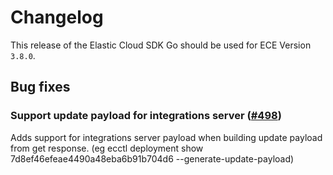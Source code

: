 # Changelog

This release of the Elastic Cloud SDK Go should be used for ECE Version `3.8.0`.

## Bug fixes

### Support update payload for integrations server ([#498](https://github.com/elastic/cloud-sdk-go/issues/498))

Adds support for integrations server payload when building update payload from get response. (eg ecctl deployment show 7d8ef46efeae4490a48eba6b91b704d6 --generate-update-payload)

